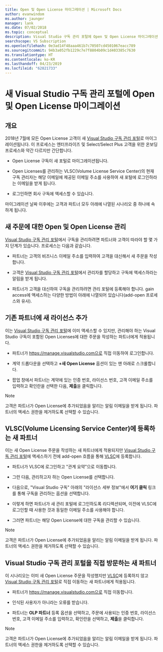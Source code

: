 ```yaml
---
title: Open 및 Open License 마이그레이션 | Microsoft Docs
author: evanwindom
ms.author: jaunger
manager: lank
ms.date: 07/02/2018
ms.topic: conceptual
description: Visual Studio 구독 관리 포털에 Open 및 Open License 마이그레이션에 대해 알아봅니다.
searchscope: VS Subscription
ms.openlocfilehash: 0e3ad14f48aaa461b7c70507cd4501067eacc789
ms.sourcegitcommit: 94b3a052fb1229c7e7f8804b09c1d403385c7630
ms.translationtype: HT
ms.contentlocale: ko-KR
ms.lasthandoff: 04/23/2019
ms.locfileid: "62821733"
---
```

# <a name="open-and-open-license-migration-to-the-new-visual-studio-subscriptions-administration-portal"></a>새 Visual Studio 구독 관리 포털에 Open 및 Open License 마이그레이션

## <a name="overview"></a>개요

2018년 7월에 모든 Open License 고객이 새 [Visual Studio 구독 관리 포털](https://manage.visualstudio.com)로 마이그레이션됩니다. 이 프로세스는 엔터프라이즈 및 Select/Select Plus 고객을 위한 온보딩 프로세스와 약간 다르지만 간단합니다.

- Open License 구독이 새 포털로 마이그레이션됩니다.

- Open Licenses를 관리하는 VLSC(Volume License Service Center)의 현재 구독 관리자는 해당 이메일에 제공된 이메일 주소를 사용하여 새 포털에 로그인하라는 이메일을 받게 됩니다.

- 로그인하면 회사 구독에 액세스할 수 있습니다.

마이그레이션 날짜 이후에는 고객과 파트너 모두 아래에 나열된 시나리오 중 하나에 속하게 됩니다.

## <a name="open-and-open-license-management-for-new-orders"></a>새 주문에 대한 Open 및 Open License 관리

[Visual Studio 구독 관리 포털](https://manage.visualstudio.com)에서 구독을 관리하려면 파트너와 고객이 따라야 할 몇 가지 단계가 있습니다. 프로세스는 다음과 같습니다.

- 파트너는 고객의 비즈니스 이메일 주소를 입력하여 고객을 대신해서 새 주문을 작성합니다.

- 고객은 [Visual Studio 구독 관리 포털](https://manage.visualstudio.com)에서 관리자를 할당하고 구독에 액세스하라는 알림을 받게 됩니다.

- 파트너가 고객을 대신하여 구독을 관리하려면 관리 포털에 등록해야 합니다. gain access에 액세스하는 다양한 방법이 아래에 나열되어 있습니다(add-open 프로세스와 유사).

## <a name="existing-partners-adding-a-new-license"></a>기존 파트너에 새 라이선스 추가

이는 [Visual Studio 구독 관리 포털](https://manage.visualstudio.com)에 이미 액세스할 수 있지만, 관리해야 하는 Visual Studio 구독이 포함된 Open Licenses에 대한 주문을 작성하는 파트너에게 적용됩니다.

- 파트너가 https://manage.visualstudio.com으로 직접 이동하여 로그인합니다.

- 계약 드롭다운을 선택하고 **+새 Open License** 옵션이 있는 맨 아래로 스크롤합니다.

- 팝업 창에서 파트너는 계약에 있는 인증 번호, 라이선스 번호, 고객 이메일 주소를 입력하고 확인란을 선택한 다음, **제출**을 클릭합니다.

> [!NOTE]
> 고객은 파트너가 Open License에 추가되었음을 알리는 알림 이메일을 받게 됩니다. 파트너의 액세스 권한을 제거하도록 선택할 수 있습니다.

## <a name="new-partners-who-register-on-the-volume-licensing-service-center-vlsc"></a>VLSC(Volume Licensing Service Center)에 등록하는 새 파트너

이는 새 Open License 주문을 작성하는 새 파트너에게 적용되지만 [Visual Studio 구독 관리 포털](https://manage.visualstudio.com)에 액세스하기 전에 add-open 흐름을 통해 [VLSC](https://www.microsoft.com/Licensing/servicecenter/default.aspx)에 등록합니다.

- 파트너가 VLSC에 로그인하고 "관계 요약"으로 이동합니다.

- 그런 다음, 관리하고자 하는 Open License를 선택합니다.

- 다음으로, "Visual Studio 구독" 아래의 "라이선스 세부 정보"에서 **여기 클릭** 링크를 통해 구독을 관리하는 옵션을 선택합니다.

- 이렇게 하면 파트너가 새 관리 포털에 로그인하도록 리디렉션되며, 이전에 VLSC에 로그인할 때 사용한 것과 동일한 이메일 주소를 사용해야 합니다.

- 그러면 파트너는 해당 Open License에 대한 구독을 관리할 수 있습니다.

> [!NOTE]
> 고객은 파트너가 Open License에 추가되었음을 알리는 알림 이메일을 받게 됩니다. 파트너의 액세스 권한을 제거하도록 선택할 수 있습니다.

## <a name="new-partners-visiting-the-visual-studio-subscriptions-administration-portal--directly"></a>Visual Studio 구독 관리 포털을 직접 방문하는 새 파트너

이 시나리오는 이미 새 Open License 주문을 작성했지만 [VLSC](https://www.microsoft.com/Licensing/servicecenter/default.aspx)에 등록하지 않고 [Visual Studio 구독 관리 포털](https://manage.visualstudio.com)로 직접 이동하는 새 파트너에게 적용됩니다.

- 파트너가 https://manage.visualstudio.com으로 직접 이동합니다.

- 인식된 사용자가 아니라는 오류를 받습니다.

- 파트너는 **OLP 파트너** 등록 옵션을 선택하고, 주문에 사용되는 인증 번호, 라이선스 번호, 고객 이메일 주소를 입력하고, 확인란을 선택하고, **제출**을 클릭합니다.

> [!NOTE]
> 고객은 파트너가 Open License에 추가되었음을 알리는 알림 이메일을 받게 됩니다. 파트너의 액세스 권한을 제거하도록 선택할 수 있습니다.